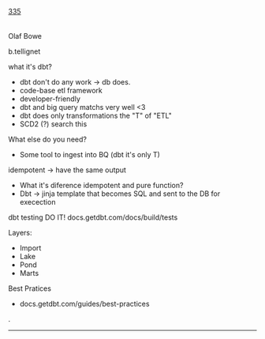 [335](https://github.com/guilhermeprokisch/guilherme/issues/335) 
###### 

Olaf Bowe


b.tellignet


what it's dbt?
- dbt don't do any work -> db does.
- code-base etl framework
- developer-friendly
- dbt and big query matchs very well <3
- dbt does only transformations the "T" of "ETL"
- SCD2 (?) search this


What else do you need?
- Some tool to ingest into BQ (dbt it's only T)


idempotent -> have the same output
- What it's diference idempotent and pure function?
- Dbt -> jinja template that becomes SQL and sent to the DB for execection


dbt testing
DO IT! docs.getdbt.com/docs/build/tests


Layers:
  - Import
  - Lake
  - Pond
  - Marts


Best Pratices
- docs.getdbt.com/guides/best-practices


.

-------------------------------------------------------------------------------

